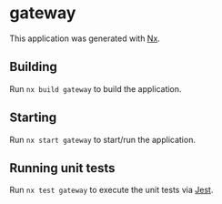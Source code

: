 # gateway

This application was generated with [Nx](https://nx.dev).

## Building

Run `nx build gateway` to build the application.

## Starting

Run `nx start gateway` to start/run the application.

## Running unit tests

Run `nx test gateway` to execute the unit tests via [Jest](https://jestjs.io).
